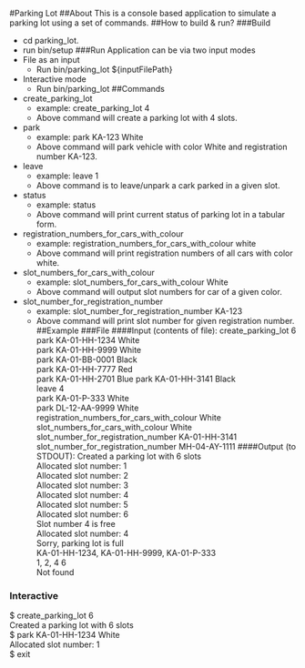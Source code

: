 #Parking Lot
##About
This is a console based application to simulate a parking lot using a set of commands.
##How to build & run?
###Build
- cd parking_lot.
- run bin/setup
###Run
Application can be via two input modes
- File as an input
  - Run bin/parking_lot ${inputFilePath} 
- Interactive mode
  - Run bin/parking_lot
##Commands
- create_parking_lot
  - example: create_parking_lot 4 
  - Above command will create a parking lot with 4 slots.
- park
  - example: park KA-123 White
  - Above command will park vehicle with color White and registration number KA-123.
- leave
  - example: leave 1
  - Above command is to leave/unpark a cark parked in a given slot. 
- status
  - example: status
  - Above command will print current status of parking lot in a tabular form.
- registration_numbers_for_cars_with_colour
  - example: registration_numbers_for_cars_with_colour white
  - Above command will print registration numbers of all cars with color white.
- slot_numbers_for_cars_with_colour
  - example: slot_numbers_for_cars_with_colour White
  - Above command will output slot numbers for car of a given color.
- slot_number_for_registration_number
  - example: slot_number_for_registration_number KA-123
  - Above command will print slot number for given registration number.
##Example
###File
####Input (contents of file):
create_parking_lot 6  
park KA-01-HH-1234 White  
park KA-01-HH-9999 White    
park KA-01-BB-0001 Black    
park KA-01-HH-7777 Red  
park KA-01-HH-2701 Blue 
park KA-01-HH-3141 Black    
leave 4  
park KA-01-P-333 White  
park DL-12-AA-9999 White    
registration_numbers_for_cars_with_colour White 
slot_numbers_for_cars_with_colour White 
slot_number_for_registration_number KA-01-HH-3141   
slot_number_for_registration_number MH-04-AY-1111
####Output (to STDOUT):
Created a parking lot with 6 slots  
Allocated slot number: 1    
Allocated slot number: 2    
Allocated slot number: 3    
Allocated slot number: 4    
Allocated slot number: 5    
Allocated slot number: 6    
Slot number 4 is free   
Allocated slot number: 4    
Sorry, parking lot is full  
KA-01-HH-1234, KA-01-HH-9999, KA-01-P-333   
1, 2, 4 
6   
Not found  
### Interactive
$ create_parking_lot 6  
Created a parking lot with 6 slots  
$ park KA-01-HH-1234 White  
Allocated slot number: 1    
$ exit
  
  
